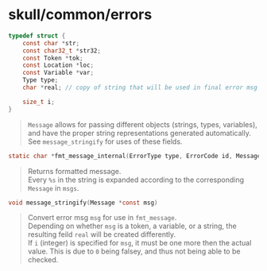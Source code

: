 # skull/common/errors

```c
typedef struct {
	const char *str;
	const char32_t *str32;
	const Token *tok;
	const Location *loc;
	const Variable *var;
	Type type;
	char *real; // copy of string that will be used in final error msg

	size_t i;
}
```

> `Message` allows for passing different objects (strings, types, variables),
> and have the proper string representations generated automatically.
> \
> See `message_stringify` for uses of these fields.

```c
static char *fmt_message_internal(ErrorType type, ErrorCode id, Message msgs[])
```

> Returns formatted message.
> \
> Every `%s` in the string is expanded according to the corresponding `Message`
> in `msgs`.

```c
void message_stringify(Message *const msg)
```

> Convert error msg `msg` for use in `fmt_message`.
> \
> Depending on whether `msg` is a token, a variable, or a string, the resulting
> feild `real` will be created differently.
> \
> If `i` (integer) is specified for `msg`, it must be one more then the actual
> value. This is due to `0` being falsey, and thus not being able to be checked.

